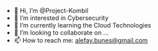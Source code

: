 - 👋 Hi, I’m @Project-Kombil
- 👀 I’m interested in Cybersecurity 
- 🌱 I’m currently learning the Cloud Technologies
- 💞️ I’m looking to collaborate on ...
- 📫 How to reach me: alefay.bunes@gmail.com

<!---
Project-Kombil/Project-Kombil is a ✨ special ✨ repository because its `README.md` (this file) appears on your GitHub profile.
You can click the Preview link to take a look at your changes.
--->
